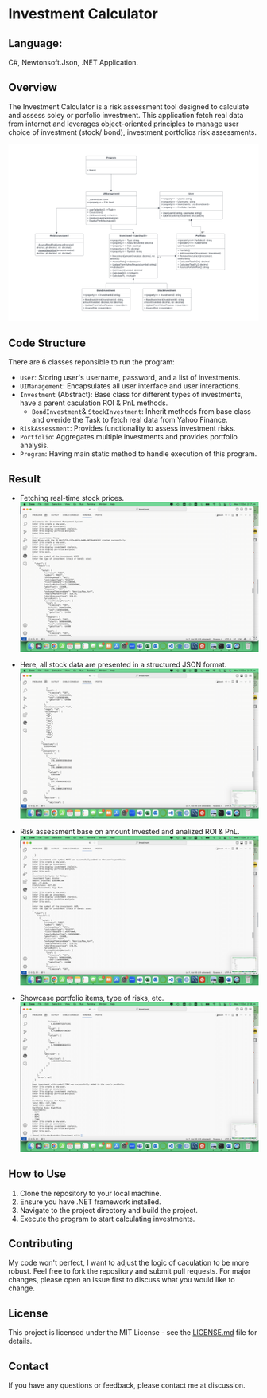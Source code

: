 # Investment Calculator

## Language:
C#, Newtonsoft.Json, .NET Application.

## Overview
The Investment Calculator is a risk assessment tool designed to calculate and assess soley or porfolio investment. This application fetch real data from internet and leverages object-oriented principles to manage user choice of investment (stock/ bond), investment portfolios risk assessments.

![UML Diagram](https://github.com/milieureka/Investment-Calculator/blob/main/UML%20Class%20diagram-Investment%20Program-1.png)

## Code Structure
There are 6 classes reponsible to run the program:
- `User`: Storing user's username, password, and a list of investments.
- `UIManagement`: Encapsulates all user interface and user interactions.
- `Investment` (Abstract): Base class for different types of investments, have a parent caculation ROI & PnL methods.
  - `BondInvestment`& `StockInvestment`: Inherit methods from base class and overide the Task to fetch real data from Yahoo Finance.
- `RiskAssessment`: Provides functionality to assess investment risks.
- `Portfolio`: Aggregates multiple investments and provides portfolio analysis.
- `Program`: Having main static method to handle execution of this program.

## Result
- Fetching real-time stock prices.
![fetch stock price](https://github.com/milieureka/Investment-Calculator/blob/main/UML%20Class%20diagram-Investment%20Program-2.png)

- Here, all stock data are presented in a structured JSON format.
![result in JSON format](https://github.com/milieureka/Investment-Calculator/blob/main/UML%20Class%20diagram-Investment%20Program-3.png)

- Risk assessment base on amount Invested and analized ROI & PnL.
![analysis](https://github.com/milieureka/Investment-Calculator/blob/main/UML%20Class%20diagram-Investment%20Program-4.png)

- Showcase portfolio items, type of risks, etc.
![portfolio result](https://github.com/milieureka/Investment-Calculator/blob/main/UML%20Class%20diagram-Investment%20Program-6.png)


## How to Use
1. Clone the repository to your local machine.
2. Ensure you have .NET framework installed.
3. Navigate to the project directory and build the project.
4. Execute the program to start calculating investments.
   
## Contributing
My code won't perfect, I want to adjust the logic of caculation to be more robust. Feel free to fork the repository and submit pull requests. For major changes, please open an issue first to discuss what you would like to change.

## License
This project is licensed under the MIT License - see the [LICENSE.md](LICENSE.md) file for details.

## Contact
If you have any questions or feedback, please contact me at discussion.
